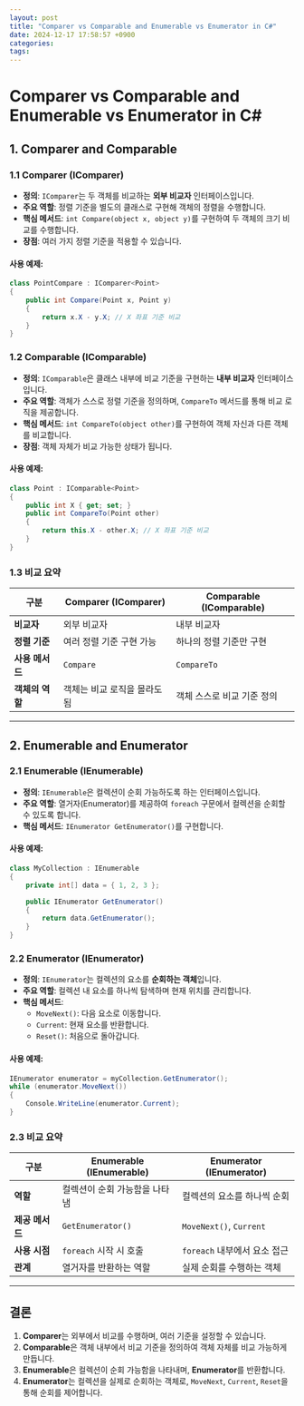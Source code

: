 ```yaml
---
layout: post
title: "Comparer vs Comparable and Enumerable vs Enumerator in C#"
date: 2024-12-17 17:58:57 +0900
categories: 
tags: 
---
```


# Comparer vs Comparable and Enumerable vs Enumerator in C#

## 1. Comparer and Comparable

### 1.1 Comparer (IComparer)
- **정의**: `IComparer`는 두 객체를 비교하는 **외부 비교자** 인터페이스입니다.
- **주요 역할**: 정렬 기준을 별도의 클래스로 구현해 객체의 정렬을 수행합니다.
- **핵심 메서드**: `int Compare(object x, object y)`를 구현하여 두 객체의 크기 비교를 수행합니다.
- **장점**: 여러 가지 정렬 기준을 적용할 수 있습니다.

#### 사용 예제:
```csharp
class PointCompare : IComparer<Point>
{
    public int Compare(Point x, Point y)
    {
        return x.X - y.X; // X 좌표 기준 비교
    }
}
```

### 1.2 Comparable (IComparable)
- **정의**: `IComparable`은 클래스 내부에 비교 기준을 구현하는 **내부 비교자** 인터페이스입니다.
- **주요 역할**: 객체가 스스로 정렬 기준을 정의하며, `CompareTo` 메서드를 통해 비교 로직을 제공합니다.
- **핵심 메서드**: `int CompareTo(object other)`를 구현하여 객체 자신과 다른 객체를 비교합니다.
- **장점**: 객체 자체가 비교 가능한 상태가 됩니다.

#### 사용 예제:
```csharp
class Point : IComparable<Point>
{
    public int X { get; set; }
    public int CompareTo(Point other)
    {
        return this.X - other.X; // X 좌표 기준 비교
    }
}
```

### 1.3 비교 요약
| **구분**         | **Comparer (IComparer)**         | **Comparable (IComparable)**     |
|------------------|--------------------------------|---------------------------------|
| **비교자**       | 외부 비교자                     | 내부 비교자                     |
| **정렬 기준**     | 여러 정렬 기준 구현 가능          | 하나의 정렬 기준만 구현           |
| **사용 메서드**   | `Compare`                      | `CompareTo`                    |
| **객체의 역할**   | 객체는 비교 로직을 몰라도 됨      | 객체 스스로 비교 기준 정의         |

---

## 2. Enumerable and Enumerator

### 2.1 Enumerable (IEnumerable)
- **정의**: `IEnumerable`은 컬렉션이 순회 가능하도록 하는 인터페이스입니다.
- **주요 역할**: 열거자(Enumerator)를 제공하여 `foreach` 구문에서 컬렉션을 순회할 수 있도록 합니다.
- **핵심 메서드**: `IEnumerator GetEnumerator()`를 구현합니다.

#### 사용 예제:
```csharp
class MyCollection : IEnumerable
{
    private int[] data = { 1, 2, 3 };

    public IEnumerator GetEnumerator()
    {
        return data.GetEnumerator();
    }
}
```

### 2.2 Enumerator (IEnumerator)
- **정의**: `IEnumerator`는 컬렉션의 요소를 **순회하는 객체**입니다.
- **주요 역할**: 컬렉션 내 요소를 하나씩 탐색하며 현재 위치를 관리합니다.
- **핵심 메서드**:
  - `MoveNext()`: 다음 요소로 이동합니다.
  - `Current`: 현재 요소를 반환합니다.
  - `Reset()`: 처음으로 돌아갑니다.

#### 사용 예제:
```csharp
IEnumerator enumerator = myCollection.GetEnumerator();
while (enumerator.MoveNext())
{
    Console.WriteLine(enumerator.Current);
}
```

### 2.3 비교 요약
| **구분**         | **Enumerable (IEnumerable)**    | **Enumerator (IEnumerator)**   |
|------------------|--------------------------------|--------------------------------|
| **역할**         | 컬렉션이 순회 가능함을 나타냄     | 컬렉션의 요소를 하나씩 순회       |
| **제공 메서드**   | `GetEnumerator()`              | `MoveNext()`, `Current`        |
| **사용 시점**     | `foreach` 시작 시 호출           | `foreach` 내부에서 요소 접근     |
| **관계**         | 열거자를 반환하는 역할            | 실제 순회를 수행하는 객체         |

---

## 결론
1. **Comparer**는 외부에서 비교를 수행하며, 여러 기준을 설정할 수 있습니다.
2. **Comparable**은 객체 내부에서 비교 기준을 정의하여 객체 자체를 비교 가능하게 만듭니다.
3. **Enumerable**은 컬렉션이 순회 가능함을 나타내며, **Enumerator**를 반환합니다.
4. **Enumerator**는 컬렉션을 실제로 순회하는 객체로, `MoveNext`, `Current`, `Reset`을 통해 순회를 제어합니다.

